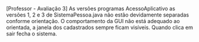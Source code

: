 [Professor - Avaliação 3] As versões programas AcessoAplicativo as versões 1, 2 e 3 de SistemaPessoa.java não estão devidamente separadas conforme orientação. O comportamento da GUI não está adequado ao orientada, a janela dos cadastrados sempre ficam visíveis. Quando clica em sair fecha o sistema.
